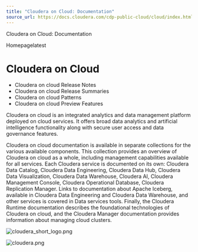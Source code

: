 ```yaml
---
title: "Cloudera on Cloud: Documentation"
source_url: https://docs.cloudera.com/cdp-public-cloud/cloud/index.html
---
```


Cloudera on Cloud: Documentation




Homepagelatest



# Cloudera on Cloud

* Cloudera on cloud Release Notes
* Cloudera on cloud Release Summaries
* Cloudera on cloud Patterns
* Cloudera on cloud Preview Features

Cloudera on cloud is an integrated analytics and data management platform
deployed on cloud services. It offers broad data analytics and
artificial intelligence functionality along with secure user access and
data governance features.

Cloudera on cloud documentation is available in separate collections for
the various available components. This collection provides an overview
of Cloudera on cloud as a whole, including management capabilities
available for all services. Each Cloudera service is documented on its own:
Cloudera Data Catalog,
Cloudera Data Engineering,
Cloudera Data Hub,
Cloudera Data Visualization,
Cloudera Data Warehouse,
Cloudera AI,
Cloudera Management Console,
Cloudera Operational Database,
Cloudera Replication Manager.
Links to documentation about Apache Iceberg, available
in Cloudera Data Engineering and Cloudera Data Warehouse,
and other services is covered in
Data services tools.
Finally, the
Cloudera Runtime
documentation describes the foundational technologies of Cloudera on cloud, and the
Cloudera Manager
documentation provides information about managing cloud clusters.

![cloudera_short_logo.png](https://docs.cloudera.com/common/img/cloudera_short_logo.png)

![cloudera.png](https://docs.cloudera.com/common/img/cloudera.png)
